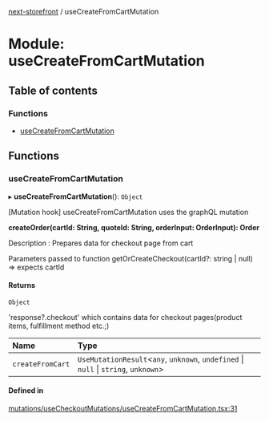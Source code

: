 [next-storefront](../README.md) / useCreateFromCartMutation

# Module: useCreateFromCartMutation

## Table of contents

### Functions

- [useCreateFromCartMutation](useCreateFromCartMutation.md#usecreatefromcartmutation)

## Functions

### useCreateFromCartMutation

▸ **useCreateFromCartMutation**(): `Object`

[Mutation hook] useCreateFromCartMutation uses the graphQL mutation

<b>createOrder(cartId: String, quoteId: String, orderInput: OrderInput): Order</b>

Description : Prepares data for checkout page from cart

Parameters passed to function getOrCreateCheckout(cartId?: string | null) => expects cartId

#### Returns

`Object`

'response?.checkout' which contains data for checkout pages(product items, fulfillment method etc.;)

| Name             | Type                                                                                 |
| :--------------- | :----------------------------------------------------------------------------------- |
| `createFromCart` | `UseMutationResult`<`any`, `unknown`, `undefined` \| `null` \| `string`, `unknown`\> |

#### Defined in

[mutations/useCheckoutMutations/useCreateFromCartMutation.tsx:31](https://github.com/KiboSoftware/nextjs-storefront/blob/561a164/hooks/mutations/useCheckoutMutations/useCreateFromCartMutation.tsx#L31)
